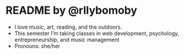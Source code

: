# README by @rllybomoby
- I love music, art, reading, and the outdoors.
- This semester I’m taking classes in  web development, psychology, entrepreneurship, and music management 
- Pronouns: she/her

<!---
rllybomoby/rllybomoby is a ✨ special ✨ repository because its `README.md` (this file) appears on your GitHub profile.
You can click the Preview link to take a look at your changes.
--->

